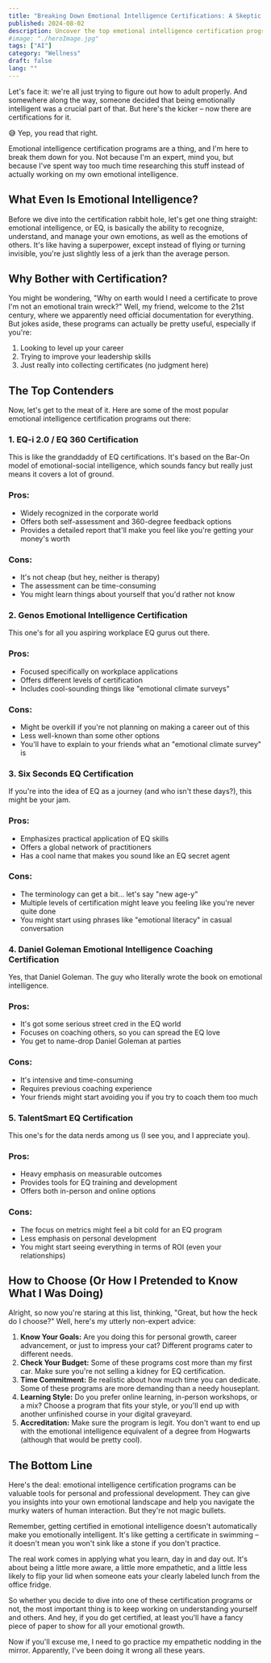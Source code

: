 ```yaml
---
title: "Breaking Down Emotional Intelligence Certifications: A Skeptic's Guide to EQ Credentials"
published: 2024-08-02
description: Uncover the top emotional intelligence certification programs and learn how to choose the right one for your personal and professional growth.
#image: "./heroImage.jpg"
tags: ["AI"]
category: "Wellness"
draft: false
lang: ""
---
```



Let's face it: we're all just trying to figure out how to adult properly. And somewhere along the way, someone decided that being emotionally intelligent was a crucial part of that. But here's the kicker – now there are certifications for it.

😅 Yep, you read that right.

Emotional intelligence certification programs are a thing, and I'm here to break them down for you. Not because I'm an expert, mind you, but because I've spent way too much time researching this stuff instead of actually working on my own emotional intelligence.


## What Even Is Emotional Intelligence?

Before we dive into the certification rabbit hole, let's get one thing straight: emotional intelligence, or EQ, is basically the ability to recognize, understand, and manage your own emotions, as well as the emotions of others. It's like having a superpower, except instead of flying or turning invisible, you're just slightly less of a jerk than the average person.

## Why Bother with Certification?

You might be wondering, "Why on earth would I need a certificate to prove I'm not an emotional train wreck?" Well, my friend, welcome to the 21st century, where we apparently need official documentation for everything. But jokes aside, these programs can actually be pretty useful, especially if you're:

1. Looking to level up your career
2. Trying to improve your leadership skills
3. Just really into collecting certificates (no judgment here)

## The Top Contenders

Now, let's get to the meat of it. Here are some of the most popular emotional intelligence certification programs out there:

### 1. EQ-i 2.0 / EQ 360 Certification

This is like the granddaddy of EQ certifications. It's based on the Bar-On model of emotional-social intelligence, which sounds fancy but really just means it covers a lot of ground.

### **Pros:**

- Widely recognized in the corporate world
- Offers both self-assessment and 360-degree feedback options
- Provides a detailed report that'll make you feel like you're getting your money's worth

### **Cons:**

- It's not cheap (but hey, neither is therapy)
- The assessment can be time-consuming
- You might learn things about yourself that you'd rather not know

### 2. Genos Emotional Intelligence Certification

This one's for all you aspiring workplace EQ gurus out there.

### **Pros:**

- Focused specifically on workplace applications
- Offers different levels of certification
- Includes cool-sounding things like "emotional climate surveys"

### **Cons:**

- Might be overkill if you're not planning on making a career out of this
- Less well-known than some other options
- You'll have to explain to your friends what an "emotional climate survey" is

### 3. Six Seconds EQ Certification

If you're into the idea of EQ as a journey (and who isn't these days?), this might be your jam.

### **Pros:**

- Emphasizes practical application of EQ skills
- Offers a global network of practitioners
- Has a cool name that makes you sound like an EQ secret agent

### **Cons:**

- The terminology can get a bit... let's say "new age-y"
- Multiple levels of certification might leave you feeling like you're never quite done
- You might start using phrases like "emotional literacy" in casual conversation

### 4. Daniel Goleman Emotional Intelligence Coaching Certification

Yes, that Daniel Goleman. The guy who literally wrote the book on emotional intelligence.

### **Pros:**

- It's got some serious street cred in the EQ world
- Focuses on coaching others, so you can spread the EQ love
- You get to name-drop Daniel Goleman at parties

### **Cons:**

- It's intensive and time-consuming
- Requires previous coaching experience
- Your friends might start avoiding you if you try to coach them too much

### 5. TalentSmart EQ Certification

This one's for the data nerds among us (I see you, and I appreciate you).

### **Pros:**

- Heavy emphasis on measurable outcomes
- Provides tools for EQ training and development
- Offers both in-person and online options

### **Cons:**

- The focus on metrics might feel a bit cold for an EQ program
- Less emphasis on personal development
- You might start seeing everything in terms of ROI (even your relationships)

## How to Choose (Or How I Pretended to Know What I Was Doing)

Alright, so now you're staring at this list, thinking, "Great, but how the heck do I choose?" Well, here's my utterly non-expert advice:

1. **Know Your Goals:** Are you doing this for personal growth, career advancement, or just to impress your cat? Different programs cater to different needs.
2. **Check Your Budget:** Some of these programs cost more than my first car. Make sure you're not selling a kidney for EQ certification.
3. **Time Commitment:** Be realistic about how much time you can dedicate. Some of these programs are more demanding than a needy houseplant.
4. **Learning Style:** Do you prefer online learning, in-person workshops, or a mix? Choose a program that fits your style, or you'll end up with another unfinished course in your digital graveyard.
5. **Accreditation:** Make sure the program is legit. You don't want to end up with the emotional intelligence equivalent of a degree from Hogwarts (although that would be pretty cool).

## The Bottom Line

Here's the deal: emotional intelligence certification programs can be valuable tools for personal and professional development. They can give you insights into your own emotional landscape and help you navigate the murky waters of human interaction. But they're not magic bullets.

Remember, getting certified in emotional intelligence doesn't automatically make you emotionally intelligent. It's like getting a certificate in swimming – it doesn't mean you won't sink like a stone if you don't practice.

The real work comes in applying what you learn, day in and day out. It's about being a little more aware, a little more empathetic, and a little less likely to flip your lid when someone eats your clearly labeled lunch from the office fridge.

So whether you decide to dive into one of these certification programs or not, the most important thing is to keep working on understanding yourself and others. And hey, if you do get certified, at least you'll have a fancy piece of paper to show for all your emotional growth.

Now if you'll excuse me, I need to go practice my empathetic nodding in the mirror. Apparently, I've been doing it wrong all these years.
